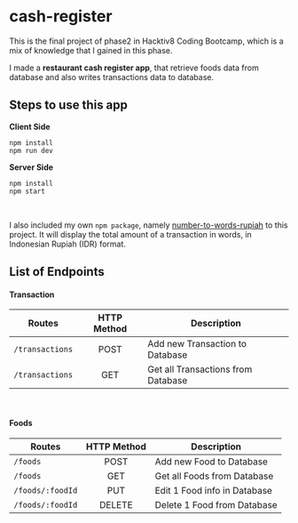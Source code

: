 # cash-register

This is the final project of phase2 in Hacktiv8 Coding Bootcamp, which is a mix of knowledge that I gained in this phase.

I made a **restaurant cash register app**, that retrieve foods data from database and also writes transactions data to database.

## Steps to use this app

**Client Side**
```
npm install
npm run dev
```

**Server Side**
```
npm install
npm start
```

<br>

I also included my own `npm package`, namely [number-to-words-rupiah](https://www.npmjs.com/package/number-to-words-rupiah) to this project. It will display the total amount of a transaction in words, in Indonesian Rupiah (IDR) format.



## List of Endpoints

#### Transaction
|Routes | HTTP Method | Description |
|------|:----:|-------------|
|`/transactions` | POST | Add new Transaction to Database |
|`/transactions` | GET | Get all Transactions from Database |

<br>

#### Foods
|Routes | HTTP Method | Description |
|------|:----:|-------------|
|`/foods` | POST | Add new Food to Database |
|`/foods` | GET | Get all Foods from Database |
|`/foods/:foodId` | PUT | Edit 1 Food info in Database |
|`/foods/:foodId` | DELETE | Delete 1 Food from Database |
